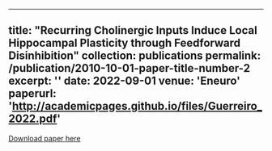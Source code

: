 
---
title: "Recurring Cholinergic Inputs Induce Local Hippocampal Plasticity through Feedforward Disinhibition"
collection: publications
permalink: /publication/2010-10-01-paper-title-number-2
excerpt: ''
date: 2022-09-01
venue: 'Eneuro'
paperurl: 'http://academicpages.github.io/files/Guerreiro_2022.pdf'
---


[Download paper here](http://academicpages.github.io/files/Gu_2020.pdf)
